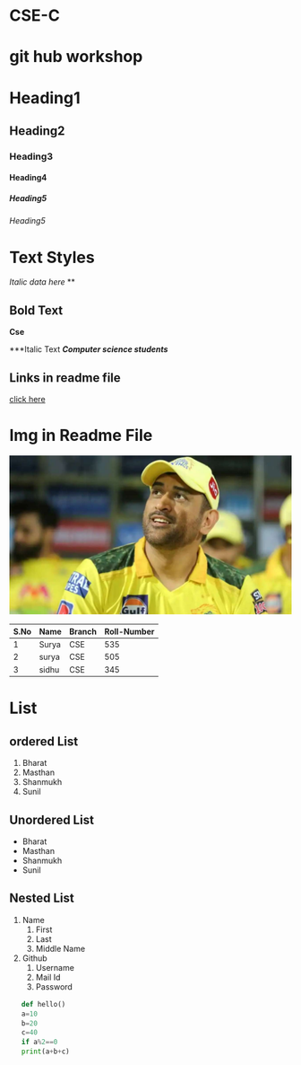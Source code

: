 # CSE-C
# git hub workshop
# Heading1
## Heading2
### Heading3
#### Heading4
##### Heading5
###### Heading5

# Text Styles
*Italic data here* **
## Bold Text ##
**Cse**

***Italic Text
***Computer science students***


## Links in readme file
[click here](https://www.google.com)
# Img in Readme File
![dhoni](dhoni.jpg)


|S.No|Name|Branch|Roll-Number|
|----|----|------|-----------|
|1|Surya|CSE|535|
|2|surya|CSE|505|
|3|sidhu|CSE|345|
# List
## ordered List
1. Bharat
2. Masthan
3. Shanmukh
4. Sunil
## Unordered List
- Bharat
- Masthan
- Shanmukh
- Sunil

## Nested List 
1. Name
   1.  First
   2.  Last
   3.  Middle Name
2. Github
   1. Username
   2. Mail Id
   3. Password
   
   
```python
   def hello()
   a=10
   b=20
   c=40
   if a%2==0
   print(a+b+c)
```
